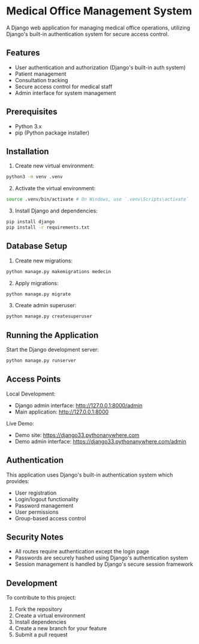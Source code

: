 # Medical Office Management System

A Django web application for managing medical office operations, utilizing Django's built-in authentication system for secure access control.

## Features

- User authentication and authorization (Django's built-in auth system)
- Patient management
- Consultation tracking
- Secure access control for medical staff
- Admin interface for system management

## Prerequisites

- Python 3.x
- pip (Python package installer)

## Installation

1. Create new virtual environment:
```bash
python3 -m venv .venv
```

2. Activate the virtual environment:
```bash
source .venv/bin/activate # On Windows, use `.venv\Scripts\activate`
```

3. Install Django and dependencies:
```bash
pip install django
pip install -r requirements.txt
```

## Database Setup

1. Create new migrations:
```bash
python manage.py makemigrations medecin
```

2. Apply migrations:
```bash
python manage.py migrate
```

3. Create admin superuser:
```bash
python manage.py createsuperuser
```

## Running the Application

Start the Django development server:
```bash
python manage.py runserver
```

## Access Points

Local Development:

- Django admin interface: http://127.0.0.1:8000/admin
- Main application: http://127.0.0.1:8000

Live Demo:

- Demo site: https://django33.pythonanywhere.com
- Demo admin interface: https://django33.pythonanywhere.com/admin

## Authentication

This application uses Django's built-in authentication system which provides:

- User registration
- Login/logout functionality
- Password management
- User permissions
- Group-based access control

## Security Notes
    
- All routes require authentication except the login page
- Passwords are securely hashed using Django's authentication system
- Session management is handled by Django's secure session framework

## Development

To contribute to this project:

1. Fork the repository 
2. Create a virtual environment 
3. Install dependencies 
4. Create a new branch for your feature 
5. Submit a pull request

